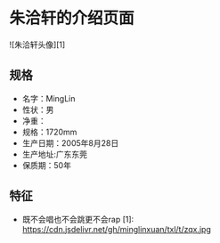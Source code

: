 # 朱洽轩的介绍页面


![朱洽轩头像][1]
## 规格
 - 名字：MingLin
 - 性状：男
 - 净重：
 - 规格：1720mm
 - 生产日期：2005年8月28日
 - 生产地址:广东东莞
 - 保质期：50年

特征
--

 - 既不会唱也不会跳更不会rap
[1]: https://cdn.jsdelivr.net/gh/minglinxuan/txl/t/zqx.jpg